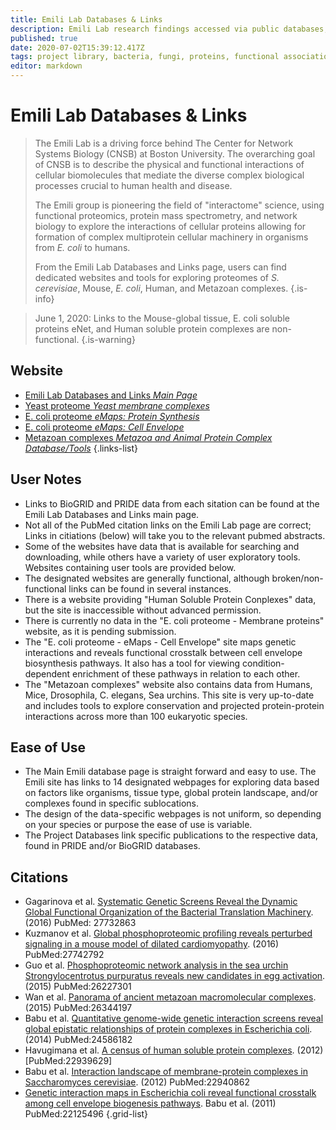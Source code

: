 ```yaml
---
title: Emili Lab Databases & Links
description: Emili Lab research findings accessed via public databases, and their own dedicated web portals and publications.
published: true
date: 2020-07-02T15:39:12.417Z
tags: project library, bacteria, fungi, proteins, functional association, data capture, resource center, database, proteomes, proteomics, data export, conservation, eukaryota, interaction, protein-protein, networks, yeast
editor: markdown
---
```


# Emili Lab Databases & Links

> The Emili Lab is a driving force behind The Center for Network Systems Biology (CNSB) at Boston University.  The overarching goal of CNSB is to describe the physical and functional interactions of cellular biomolecules that mediate the diverse complex biological processes crucial to human health and disease. 
>
> The Emili group is pioneering the field of "interactome" science, using functional proteomics, protein mass spectrometry, and network biology to explore the interactions of cellular proteins allowing for formation of complex multiprotein cellular machinery in organisms from <i>E. coli</i> to humans.
>
> From the Emili Lab Databases and Links page, users can find dedicated websites and tools for exploring proteomes of <i>S. cerevisiae</i>, Mouse, <i>E. coli</i>, Human, and Metazoan complexes. 
{.is-info}

> June 1, 2020: Links to the Mouse-global tissue, E. coli soluble proteins eNet, and Human soluble protein complexes are non-functional.
{.is-warning}

## Website

- [Emili Lab Databases and Links *Main Page*](https://www.emililab.org/databases-links)
- [Yeast proteome *Yeast membrane complexes*](http://wodaklab.org/membrane/)
- [E. coli proteome *eMaps: Protein Synthesis*](http://ecoli.med.utoronto.ca/eMap/PS/php/home.php)
- [E. coli proteome *eMaps: Cell Envelope*](http://ecoli.med.utoronto.ca/eMap/CE/php/home.php)
- [Metazoan complexes *Metazoa and Animal Protein Complex Database/Tools*](http://metazoa.med.utoronto.ca/index.php#index=0)
{.links-list}

## User Notes
- Links to BioGRID and PRIDE data from each sitation can be found at the Emili Lab Databases and Links main page.
- Not all of the PubMed citation links on the Emili Lab page are correct; Links in citiations (below) will take you to the relevant pubmed abstracts. 
- Some of the websites have data that is available for searching and downloading, while others have a variety of user exploratory tools. Websites containing user tools are provided below. 
- The designated websites are generally functional, although broken/non-functional links can be found in several instances. 
- There is a website providing "Human Soluble Protein Conplexes" data, but the site is inaccessible without advanced permission. 
- There is currently no data in the "E. coli proteome - Membrane proteins" website, as it is pending submission. 
- The "E. coli proteome - eMaps - Cell Envelope" site maps genetic interactions and reveals functional crosstalk between cell envelope biosynthesis pathways. It also has a tool for viewing condition-dependent enrichment of these pathways in relation to each other. 
- The "Metazoan complexes" website also contains data from Humans, Mice, Drosophila, C. elegans, Sea urchins.  This site is very up-to-date and includes tools to explore conservation and projected protein-protein interactions across more than 100 eukaryotic species. 

## Ease of Use
- The Main Emili database page is straight forward and easy to use.  The Emili site has links to 14 designated webpages for exploring data based on factors like organisms, tissue type, global protein landscape, and/or complexes found in specific sublocations.
- The design of the data-specific webpages is not uniform, so depending on your species or purpose the ease of use is variable. 
- The Project Databases link specific publications to the respective data, found in PRIDE and/or BioGRID databases. 

## Citations

- Gagarinova et al. [Systematic Genetic Screens Reveal the Dynamic Global Functional Organization of the Bacterial Translation Machinery](https://pubmed.ncbi.nlm.nih.gov/27732863/).(2016) PubMed: 27732863
- Kuzmanov et al. [Global phosphoproteomic profiling reveals perturbed signaling in a mouse model of dilated cardiomyopathy](https://pubmed.ncbi.nlm.nih.gov/27742792/). (2016) PubMed:27742792
- Guo et al. [Phosphoproteomic network analysis in the sea urchin Strongylocentrotus purpuratus reveals new candidates in egg activation](https://pubmed.ncbi.nlm.nih.gov/26227301/). (2015) PubMed:26227301
- Wan et al. [Panorama of ancient metazoan macromolecular complexes](https://pubmed.ncbi.nlm.nih.gov/26344197/). (2015) PubMed:26344197
- Babu et al. [Quantitative genome-wide genetic interaction screens reveal global epistatic relationships of protein complexes in Escherichia coli](https://pubmed.ncbi.nlm.nih.gov/24586182/). (2014) PubMed:24586182
- Havugimana et al. [A census of human soluble protein complexes](https://pubmed.ncbi.nlm.nih.gov/22939629/). (2012) [PubMed:22939629]
- Babu et al. [Interaction landscape of membrane-protein complexes in Saccharomyces cerevisiae](https://pubmed.ncbi.nlm.nih.gov/22940862/). (2012) PubMed:22940862
- [Genetic interaction maps in Escherichia coli reveal functional crosstalk among cell envelope biogenesis pathways](https://pubmed.ncbi.nlm.nih.gov/22125496/). Babu et al. (2011) PubMed:22125496
{.grid-list}

